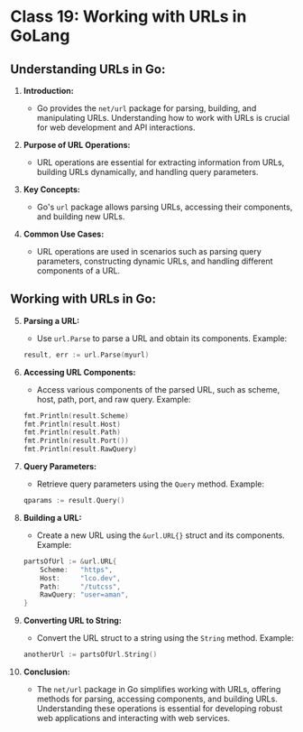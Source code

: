 # Class 19: Working with URLs in GoLang

## Understanding URLs in Go:

1. **Introduction:**
   - Go provides the `net/url` package for parsing, building, and manipulating URLs. Understanding how to work with URLs is crucial for web development and API interactions.

2. **Purpose of URL Operations:**
   - URL operations are essential for extracting information from URLs, building URLs dynamically, and handling query parameters.

3. **Key Concepts:**
   - Go's `url` package allows parsing URLs, accessing their components, and building new URLs.

4. **Common Use Cases:**
   - URL operations are used in scenarios such as parsing query parameters, constructing dynamic URLs, and handling different components of a URL.

## Working with URLs in Go:

5. **Parsing a URL:**
   - Use `url.Parse` to parse a URL and obtain its components. Example:
   ```go
   result, err := url.Parse(myurl)
   ```

6. **Accessing URL Components:**
   - Access various components of the parsed URL, such as scheme, host, path, port, and raw query. Example:
   ```go
   fmt.Println(result.Scheme)
   fmt.Println(result.Host)
   fmt.Println(result.Path)
   fmt.Println(result.Port())
   fmt.Println(result.RawQuery)
   ```

7. **Query Parameters:**
   - Retrieve query parameters using the `Query` method. Example:
   ```go
   qparams := result.Query()
   ```

8. **Building a URL:**
   - Create a new URL using the `&url.URL{}` struct and its components. Example:
   ```go
   partsOfUrl := &url.URL{
       Scheme:   "https",
       Host:     "lco.dev",
       Path:     "/tutcss",
       RawQuery: "user=aman",
   }
   ```

9. **Converting URL to String:**
   - Convert the URL struct to a string using the `String` method. Example:
   ```go
   anotherUrl := partsOfUrl.String()
   ```

10. **Conclusion:**
    - The `net/url` package in Go simplifies working with URLs, offering methods for parsing, accessing components, and building URLs. Understanding these operations is essential for developing robust web applications and interacting with web services.
